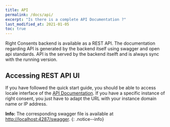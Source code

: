 ```yaml
---
title: API
permalink: /docs/api/
excerpt: "Is there is a complete API Documentation ?"
last_modified_at: 2021-01-05
toc: true
---
```


Right Consents backend is available as a REST API. The documentation regarding API is generated by the backend itself using swagger and open api standards. API is the served by the backend itselft and is always sync with the running version.

## Accessing REST API UI

If you have followed the quick start guide, you should be able to access locale interface of the [API Documentation](http://localhost:4287/swagger-ui). If you have a specific instance of right consent, you just have to adapt the URL with your instance domain name or IP address.

<i class="fa fa-info-circle"></i> <b>Info:</b> The corresponding swagger file is available at [http://localhost:4287/swagger](http://localhost:4287/swagger).
{: .notice--info}


